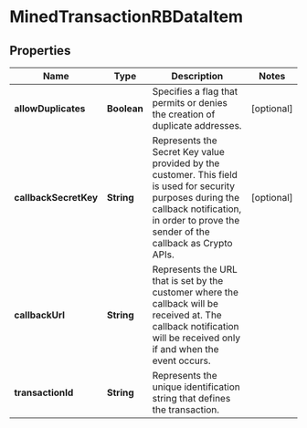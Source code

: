 

# MinedTransactionRBDataItem


## Properties

Name | Type | Description | Notes
------------ | ------------- | ------------- | -------------
**allowDuplicates** | **Boolean** | Specifies a flag that permits or denies the creation of duplicate addresses. |  [optional]
**callbackSecretKey** | **String** | Represents the Secret Key value provided by the customer. This field is used for security purposes during the callback notification, in order to prove the sender of the callback as Crypto APIs. |  [optional]
**callbackUrl** | **String** | Represents the URL that is set by the customer where the callback will be received at. The callback notification will be received only if and when the event occurs. | 
**transactionId** | **String** | Represents the unique identification string that defines the transaction. | 




